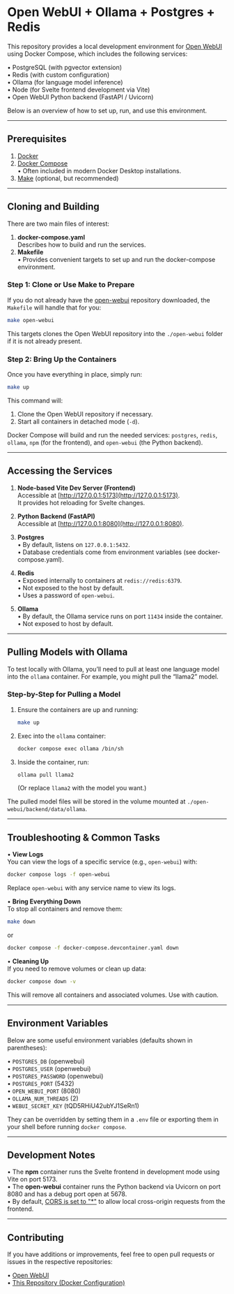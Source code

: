# Open WebUI + Ollama + Postgres + Redis

This repository provides a local development environment for [Open WebUI](https://github.com/open-webui/open-webui) using Docker Compose, which includes the following services:

• PostgreSQL (with pgvector extension)  
• Redis (with custom configuration)  
• Ollama (for language model inference)  
• Node (for Svelte frontend development via Vite)  
• Open WebUI Python backend (FastAPI / Uvicorn)

Below is an overview of how to set up, run, and use this environment.

---

## Prerequisites

1. [Docker](https://docs.docker.com/get-docker/)
2. [Docker Compose](https://docs.docker.com/compose/install/)  
   • Often included in modern Docker Desktop installations.  
3. [Make](https://www.gnu.org/software/make/) (optional, but recommended)

---

## Cloning and Building

There are two main files of interest:

1. **docker-compose.yaml**  
   Describes how to build and run the services.  
2. **Makefile**  
   • Provides convenient targets to set up and run the docker-compose environment.  

### Step 1: Clone or Use Make to Prepare

If you do not already have the [open-webui](https://github.com/open-webui/open-webui) repository downloaded, the `Makefile` will handle that for you:

```bash
make open-webui
```

This targets clones the Open WebUI repository into the `./open-webui` folder if it is not already present.

### Step 2: Bring Up the Containers

Once you have everything in place, simply run:

```bash
make up
```

This command will:

1. Clone the Open WebUI repository if necessary.  
2. Start all containers in detached mode (`-d`).  

Docker Compose will build and run the needed services: `postgres`, `redis`, `ollama`, `npm` (for the frontend), and `open-webui` (the Python backend).

---

## Accessing the Services

1. **Node-based Vite Dev Server (Frontend)**  
   Accessible at [http://127.0.0.1:5173](http://127.0.0.1:5173).  
   It provides hot reloading for Svelte changes.

2. **Python Backend (FastAPI)**  
   Accessible at [http://127.0.0.1:8080](http://127.0.0.1:8080).  

3. **Postgres**  
   • By default, listens on `127.0.0.1:5432`.  
   • Database credentials come from environment variables (see docker-compose.yaml).  

4. **Redis**  
   • Exposed internally to containers at `redis://redis:6379`.  
   • Not exposed to the host by default.  
   • Uses a password of `open-webui`.  

5. **Ollama**  
   • By default, the Ollama service runs on port `11434` inside the container.  
   • Not exposed to host by default.

---

## Pulling Models with Ollama

To test locally with Ollama, you’ll need to pull at least one language model into the `ollama` container. For example, you might pull the “llama2” model.

### Step-by-Step for Pulling a Model

1. Ensure the containers are up and running:  
   ```bash
   make up
   ```
2. Exec into the `ollama` container:  
   ```bash
   docker compose exec ollama /bin/sh
   ```
3. Inside the container, run:
   ```bash
   ollama pull llama2
   ```
   (Or replace `llama2` with the model you want.)

The pulled model files will be stored in the volume mounted at `./open-webui/backend/data/ollama`.

---

## Troubleshooting & Common Tasks

• **View Logs**  
  You can view the logs of a specific service (e.g., `open-webui`) with:  
  ```bash
  docker compose logs -f open-webui
  ```
  Replace `open-webui` with any service name to view its logs.

• **Bring Everything Down**  
  To stop all containers and remove them:  
  ```bash
  make down
  ```
  or  
  ```bash
  docker compose -f docker-compose.devcontainer.yaml down
  ```

• **Cleaning Up**  
  If you need to remove volumes or clean up data:  
  ```bash
  docker compose down -v
  ```
  This will remove all containers and associated volumes. Use with caution.

---

## Environment Variables

Below are some useful environment variables (defaults shown in parentheses):

• `POSTGRES_DB` (openwebui)  
• `POSTGRES_USER` (openwebui)  
• `POSTGRES_PASSWORD` (openwebui)  
• `POSTGRES_PORT` (5432)  
• `OPEN_WEBUI_PORT` (8080)  
• `OLLAMA_NUM_THREADS` (2)  
• `WEBUI_SECRET_KEY` (tQD5RHiU42ubYJ1SeRn1)  

They can be overridden by setting them in a `.env` file or exporting them in your shell before running `docker compose`.

---

## Development Notes

• The **npm** container runs the Svelte frontend in development mode using Vite on port 5173.  
• The **open-webui** container runs the Python backend via Uvicorn on port 8080 and has a debug port open at 5678.  
• By default, [CORS is set to "*"](https://developer.mozilla.org/en-US/docs/Web/HTTP/CORS) to allow local cross-origin requests from the frontend.  

---

## Contributing

If you have additions or improvements, feel free to open pull requests or issues in the respective repositories:

• [Open WebUI](https://github.com/open-webui/open-webui)  
• [This Repository (Docker Configuration)](#)

